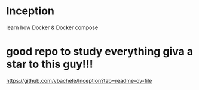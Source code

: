 # Inception
learn how Docker &amp; Docker compose


# good repo to study everything giva a star to this guy!!!
https://github.com/vbachele/Inception?tab=readme-ov-file 
